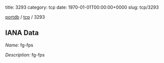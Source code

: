 title: 3293
category: tcp
date: 1970-01-01T00:00:00+0000
slug: tcp/3293

[portdb](/) / [tcp](/category/tcp.html) / 3293


## IANA Data

_Name:_ fg-fps

_Description:_ fg-fps

